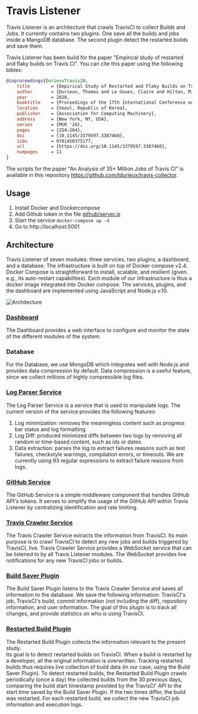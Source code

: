 # Travis Listener

Travis Listener is an architecture that crawls TravisCI to collect Builds and Jobs. 
It currently contains two plugins. One save all the builds and jobs inside a MangoDB database.
The second plugin detect the restarted builds and save them.

Travis Listener has been build for the paper "Empirical study of restarted and flaky builds on Travis CI".
You can cite this paper using the following bibtex:

```bib
@inproceedings{DurieuxTravis20,
	title        = {Empirical Study of Restarted and Flaky Builds on Travis CI},
	author       = {Durieux, Thomas and Le Goues, Claire and Hilton, Michael and Abreu, Rui},
	year         = 2020,
	booktitle    = {Proceedings of the 17th International Conference on Mining Software Repositories},
	location     = {Seoul, Republic of Korea},
	publisher    = {Association for Computing Machinery},
	address      = {New York, NY, USA},
	series       = {MSR '20},
	pages        = {254–264},
	doi          = {10.1145/3379597.3387460},
	isbn         = 9781450375177,
	url          = {https://doi.org/10.1145/3379597.3387460},
	numpages     = 11
}
```

The scripts for the paper "An Analysis of 35+ Million Jobs of Travis CI" is available in this repository https://github.com/tdurieux/travis-collector.
## Usage

1. Install Docker and Dockercompose
2. Add Github token in the file [github/server.js](github/server.js)
3. Start the service 
`docker-compose up -d`
3. Go to http://localhost:5001

## Architecture

Travis Listener of seven modules: three services, two plugins, a dashboard, and a database.
The infrastructure is built on top of Docker compose v2.4.
Docker Compose is straightforward to install, scalable, and resilient (given. e.g., its auto-restart capabilities). 
Each module of our infrastructure is thus a docker image integrated into  Docker compose.
The services, plugins, and the dashboard are implemented using JavaScript and Node.js v.10.

![Architecture](https://user-images.githubusercontent.com/5577568/72521555-90bd7d80-3853-11ea-8286-9a34aecad2b0.png)

### [Dashboard](front)

The Dashboard provides a web interface to configure and monitor the state of the different modules of the system.

### Database

For the Database, we use MongoDB which integrates well with Node.js and provides data compression by default.
Data compression is a useful feature, since we collect millions of highly compressible log files.

### [Log Parser Service](logparser)

The Log Parser Service is a service that is used to manipulate logs. 
The current version of the service provides the following features: 
1. Log minimization: removes the meaningless content such as progress bar status and log formatting. 
2. Log Diff: produced minimized diffs between two logs by removing all random or time-based content, such as ids or dates. 
3. Data extraction: parses the log to extract failures reasons such as test failures, checkstyle warnings, compilation errors, or timeouts. 
We are currently using 93 regular expressions to extract failure reasons from logs.

### [GitHub Service](github)

The GitHub Service is a simple middleware component that handles GitHub API's tokens.
It serves to simplify the usage of the GitHub API within Travis Listener by centralizing identification and rate limiting.

### [Travis Crawler Service](listener)

The Travis Crawler Service extracts the information from TravisCI. 
Its main purpose is to crawl TravisCI to detect any new jobs and builds triggered by TravisCI, live. 
Travis Crawler Service provides a WebSocket service that can be listened to by all Travis Listener modules. 
The WebSocket provides live notifications for any new TravisCI jobs or builds.

### [Build Saver Plugin](plugins/buildsaver)

The Build Saver Plugin listens to the Travis Crawler Service and saves all information to the database.
We save the following information: TravisCI's job, TravisCI's build, commit information (not including the diff), repository information, and user information.
The goal of this plugin is to track all changes, and provide statistics on who is using TravisCI.

### [Restarted Build Plugin](plugins/restartedbuilds)

The Restarted Build Plugin collects the information relevant to the present study.  
Its goal is to detect restarted builds on TravisCI.
When a build is restarted by a developer, all the original information is overwritten.  Tracking restarted builds thus requires live collection of build data (in our case, using the Build Saver Plugin).
To detect restarted builds, the Restarted Build Plugin crawls periodically (once a day) the collected builds from the 30 previous days, comparing the build start timestamp provided by the TravisCI' API to the start time saved by the Build Saver Plugin. 
If the two times differ, the build was restarted.
For each restarted build, we collect the new TravisCI job information and execution logs.
